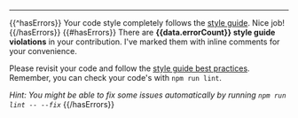 ---

{{^hasErrors}}
Your code style completely follows the [style guide](https://github.com/danthareja/contribute-to-open-source/blob/master/CONTRIBUTING.md#style-guide). Nice job!
{{/hasErrors}}
{{#hasErrors}}
There are **{{data.errorCount}} style guide violations** in your contribution. I've marked them with inline comments for your convenience.

Please revisit your code and follow the [style guide best practices](https://github.com/danthareja/contribute-to-open-source/blob/master/CONTRIBUTING.md#style-guide). Remember, you can check your code's with `npm run lint`.

_Hint: You might be able to fix some issues automatically by running `npm run lint -- --fix`_
{{/hasErrors}}
